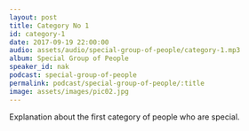 ```yaml
---
layout: post
title: Category No 1
id: category-1
date: 2017-09-19 22:00:00
audio: assets/audio/special-group-of-people/category-1.mp3
album: Special Group of People
speaker_id: nak
podcast: special-group-of-people
permalink: podcast/special-group-of-people/:title
image: assets/images/pic02.jpg
---
```


Explanation about the first category of people who are special.
